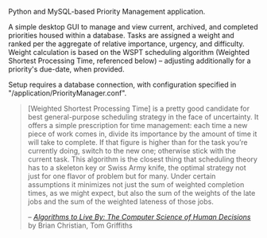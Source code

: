 Python and MySQL-based Priority Management application.

A simple desktop GUI to manage and view current, archived, and completed priorities housed within a database. Tasks are assigned a weight and ranked per the aggregate of relative importance, urgency, and difficulty. Weight calculation is based on the WSPT scheduling algorithm (Weighted Shortest Processing Time, referenced below) – adjusting additionally for a priority's due-date, when provided.

Setup requires a database connection, with configuration specified in "/application/PriorityManager.conf".

> [Weighted Shortest Processing Time] is a pretty good candidate for best general-purpose scheduling strategy in the face of uncertainty. It offers a simple prescription for time management: each time a new piece of work comes in, divide its importance by the amount of time it will take to complete. If that figure is higher than for the task you’re currently doing, switch to the new one; otherwise stick with the current task. This algorithm is the closest thing that scheduling theory has to a skeleton key or Swiss Army knife, the optimal strategy not just for one flavor of problem but for many. Under certain assumptions it minimizes not just the sum of weighted completion times, as we might expect, but also the sum of the weights of the late jobs and the sum of the weighted lateness of those jobs.
> 
> – _[Algorithms to Live By: The Computer Science of Human Decisions][1]_ by Brian Christian, Tom Griffiths

[1]: http://a.co/32KO6lW
